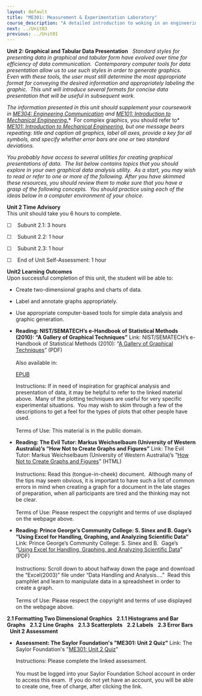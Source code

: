 ```yaml
---
layout: default
title: "ME301: Measurement & Experimentation Laboratory"
course_description: "A detailed introduction to woking in an engineering lab. Topics include scientific notation and statistics, with particular emphasis on graphical data representation, electrical measurements, computer aided data acquisition, mass, time, force, temperature, and displacement."
next: ../Unit03
previous: ../Unit01
---
```

**Unit 2: Graphical and Tabular Data Presentation** <span
id="2"></span> 
*Standard styles for presenting data in graphical and tabular form have
evolved over time for efficiency of data communication.  Contemporary
computer tools for data presentation allow us to use such styles in
order to generate graphics.  Even with these tools, the user must still
determine the most appropriate format for conveying the desired
information and appropriately labeling the graphic.  This unit will
introduce several formats for concise data presentation that will be
useful in subsequent work.*  
  
 *The information presented in this unit should supplement your
coursework in* [*ME304: Engineering
Communication*](../../courses/me304/) *and* [*ME101: Introduction to
Mechanical Engineering.*](../../courses/me101/)*  For complex graphics,
you should refer to* [*ME101: Introduction to Mechanical
Engineering*](../../courses/me101/)*, but one message bears repeating:
title and caption all graphics, label all axes, provide a key for all
symbols, and specify whether error bars are one or two standard
deviations.*  
  
 *You probably have access to several utilities for creating graphical
presentations of data.  The list below contains topics that you should
explore in your own graphical data analysis utility.  As a start, you
may wish to read or refer to one or more of the following.* *After you
have skimmed these resources, you should review them to make sure that
you have a grasp of the following concepts.  You should practice using
each of the ideas below in a computer environment of your choice.*

**Unit 2 Time Advisory**  
This unit should take you 6 hours to complete.

☐    Subunit 2.1: 3 hours

☐    Subunit 2.2: 1 hour

☐    Subunit 2.3: 1 hour

☐    End of Unit Self-Assessment: 1 hour

**Unit2 Learning Outcomes**  
Upon successful completion of this unit, the student will be able to:

-   Create two-dimensional graphs and charts of data.
-   Label and annotate graphs appropriately.
-   Use appropriate computer-based tools for simple data analysis and
    graphic generation.

-   **Reading: NIST/SEMATECH’s e-Handbook of Statistical Methods (2010):
    “A Gallery of Graphical Techniques”**
    Link: NIST/SEMATECH’s e-Handbook of Statistical Methods (2010): “[A
    Gallery of Graphical
    Techniques](https://resources.saylor.org/archived/wp-content/uploads/2011/07/ME301-1.1.pdf)”
    (PDF)  
        
     Also available in:  

    [EPUB](https://resources.saylor.org/archived/wp-content/uploads/2011/07/ME301-1.1-National-Institute-of-Standards.epub)  
      
     Instructions: If in need of inspiration for graphical analysis and
    presentation of data, it may be helpful to refer to the linked
    material above.  Many of the plotting techniques are useful for very
    specific experimental situations.  You may wish to skim through a
    few of the descriptions to get a feel for the types of plots that
    other people have used.  
        
     Terms of Use: This material is in the public domain. 

-   **Reading: The Evil Tutor: Markus Weichselbaum (University of
    Western Australia)’s “How Not to Create Graphs and Figures”**
    Link: The Evil Tutor: Markus Weichselbaum (University of Western
    Australia)’s “[How Not to Create Graphs and
    Figures](http://www.eviltutor.com/)” (HTML)  
        
     Instructions: Read this (tongue-in-cheek) document.  Although many
    of the tips may seem obvious, it is important to have such a list of
    common errors in mind when creating a graph for a document in the
    late stages of preparation, when all participants are tired and the
    thinking may not be clear.  
        
     Terms of Use: Please respect the copyright and terms of use
    displayed on the webpage above.

-   **Reading: Prince George’s Community College: S. Sinex and B. Gage’s
    “Using Excel for Handling, Graphing, and Analyzing Scientific
    Data”**
    Link: Prince George’s Community College: S. Sinex and B.  Gage’s
    “[Using Excel for Handling, Graphing, and Analyzing Scientific
    Data](http://academic.pgcc.edu/psc/)” (PDF)  
        
     Instructions: Scroll down to about halfway down the page and
    download the “Excel(2003)” file under “Data Handling and
    Analysis….”  Read this pamphlet and learn to manipulate data in a
    spreadsheet in order to create a graph.  
        
     Terms of Use: Please respect the copyright and terms of use
    displayed on the webpage above.

**2.1 Formatting Two Dimensional Graphics** <span id="2.1"></span> 
**2.1.1 Histograms and Bar Graphs** <span id="2.1.1"></span> 
**2.1.2 Line Graphs** <span id="2.1.2"></span> 
**2.1.3 Scatterplots** <span id="2.1.3"></span> 
**2.2 Labels** <span id="2.2"></span> 
**2.3 Error Bars** <span id="2.3"></span> 
**Unit 2 Assessment** <span id="2.4"></span> 
-   **Assessment: The Saylor Foundation's "ME301: Unit 2 Quiz"**
    Link: The Saylor Foundation's "[ME301: Unit 2
    Quiz](http://school.saylor.org/mod/quiz/view.php?id=917)"  
      
     Instructions: Please complete the linked assessment.  
        
     You must be logged into your Saylor Foundation School account in
    order to access this exam.  If you do not yet have an account, you
    will be able to create one, free of charge, after clicking the
    link. 


